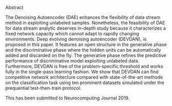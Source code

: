 
Abstract

The Denoising Autoencoder (DAE) enhances the flexibility of data stream method in exploiting unlabeled samples. Nonetheless, the feasibility of DAE for data stream analytic deserves in-depth study because it characterizes a fixed network capacity which cannot adapt to rapidly changing environments. Deep evolving denoising autoencoder (DEVDAN), is proposed in this paper. It features an open structure in the generative phase and the discriminative phase where the hidden units can be automatically added and discarded on the fly. The generative phase refines the predictive performance of discriminative model exploiting unlabeled data. Furthermore, DEVDAN is free of the problem-specific threshold and works fully in the single-pass learning fashion. We show that DEVDAN can find competitive network architecture compared with state-of-the-art methods on the classification task using ten prominent datasets simulated under the prequential test-then-train protocol.

This has been submitted to Neurocomputing Journal 2019.
